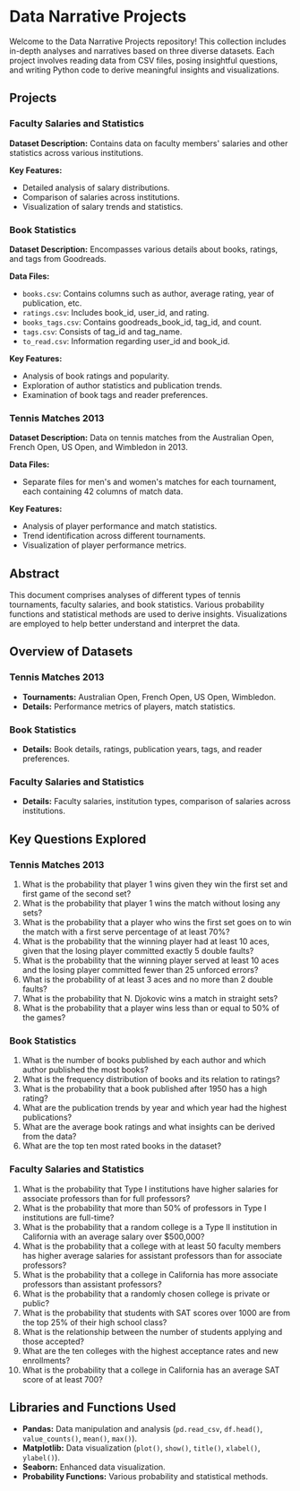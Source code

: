 # **Data Narrative Projects**

Welcome to the Data Narrative Projects repository! This collection includes in-depth analyses and narratives based on three diverse datasets. Each project involves reading data from CSV files, posing insightful questions, and writing Python code to derive meaningful insights and visualizations.

## **Projects**

### **Faculty Salaries and Statistics**

**Dataset Description:** Contains data on faculty members' salaries and other statistics across various institutions.

**Key Features:**
- Detailed analysis of salary distributions.
- Comparison of salaries across institutions.
- Visualization of salary trends and statistics.

### **Book Statistics**

**Dataset Description:** Encompasses various details about books, ratings, and tags from Goodreads.

**Data Files:**
- `books.csv`: Contains columns such as author, average rating, year of publication, etc.
- `ratings.csv`: Includes book_id, user_id, and rating.
- `books_tags.csv`: Contains goodreads_book_id, tag_id, and count.
- `tags.csv`: Consists of tag_id and tag_name.
- `to_read.csv`: Information regarding user_id and book_id.

**Key Features:**
- Analysis of book ratings and popularity.
- Exploration of author statistics and publication trends.
- Examination of book tags and reader preferences.

### **Tennis Matches 2013**

**Dataset Description:** Data on tennis matches from the Australian Open, French Open, US Open, and Wimbledon in 2013.

**Data Files:**
- Separate files for men's and women's matches for each tournament, each containing 42 columns of match data.

**Key Features:**
- Analysis of player performance and match statistics.
- Trend identification across different tournaments.
- Visualization of player performance metrics.

## **Abstract**

This document comprises analyses of different types of tennis tournaments, faculty salaries, and book statistics. Various probability functions and statistical methods are used to derive insights. Visualizations are employed to help better understand and interpret the data.

## **Overview of Datasets**

### **Tennis Matches 2013**

- **Tournaments:** Australian Open, French Open, US Open, Wimbledon.
- **Details:** Performance metrics of players, match statistics.

### **Book Statistics**

- **Details:** Book details, ratings, publication years, tags, and reader preferences.

### **Faculty Salaries and Statistics**

- **Details:** Faculty salaries, institution types, comparison of salaries across institutions.

## **Key Questions Explored**

### **Tennis Matches 2013**

1. What is the probability that player 1 wins given they win the first set and first game of the second set?
2. What is the probability that player 1 wins the match without losing any sets?
3. What is the probability that a player who wins the first set goes on to win the match with a first serve percentage of at least 70%?
4. What is the probability that the winning player had at least 10 aces, given that the losing player committed exactly 5 double faults?
5. What is the probability that the winning player served at least 10 aces and the losing player committed fewer than 25 unforced errors?
6. What is the probability of at least 3 aces and no more than 2 double faults?
7. What is the probability that N. Djokovic wins a match in straight sets?
8. What is the probability that a player wins less than or equal to 50% of the games?

### **Book Statistics**

1. What is the number of books published by each author and which author published the most books?
2. What is the frequency distribution of books and its relation to ratings?
3. What is the probability that a book published after 1950 has a high rating?
4. What are the publication trends by year and which year had the highest publications?
5. What are the average book ratings and what insights can be derived from the data?
6. What are the top ten most rated books in the dataset?

### **Faculty Salaries and Statistics**

1. What is the probability that Type I institutions have higher salaries for associate professors than for full professors?
2. What is the probability that more than 50% of professors in Type I institutions are full-time?
3. What is the probability that a random college is a Type II institution in California with an average salary over $500,000?
4. What is the probability that a college with at least 50 faculty members has higher average salaries for assistant professors than for associate professors?
5. What is the probability that a college in California has more associate professors than assistant professors?
6. What is the probability that a randomly chosen college is private or public?
7. What is the probability that students with SAT scores over 1000 are from the top 25% of their high school class?
8. What is the relationship between the number of students applying and those accepted?
9. What are the ten colleges with the highest acceptance rates and new enrollments?
10. What is the probability that a college in California has an average SAT score of at least 700?

## **Libraries and Functions Used**

- **Pandas:** Data manipulation and analysis (`pd.read_csv`, `df.head()`, `value_counts()`, `mean()`, `max()`).
- **Matplotlib:** Data visualization (`plot()`, `show()`, `title()`, `xlabel()`, `ylabel()`).
- **Seaborn:** Enhanced data visualization.
- **Probability Functions:** Various probability and statistical methods.
